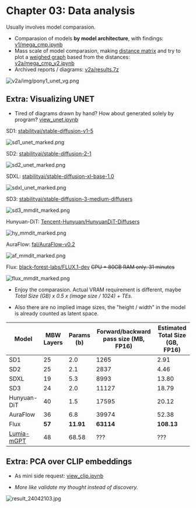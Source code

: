 # Chapter 03: Data analysis #

Usually involves model comparasion.

- Comparasion of models **by model architecture**, with findings: [v1/mega_cmp.ipynb](v1/mega_cmp.ipynb)
- Mass scale of model comparasion, making [distance matrix](https://en.wikipedia.org/wiki/Distance_matrix) and try to plot a [weighed graph](https://en.wikipedia.org/wiki/Graph_(discrete_mathematics)) based from the distances: [v2a/mega_cmp_v2.ipynb](v2a/mega_cmp_v2.ipynb)
- Archived reports / diagrams: [v2a/results.7z](v2a/results.7z)

![v2a/img/pony1_unet_vg.png](v2a/img/pony1_unet_vg.png)

## Extra: Visualizing UNET ##

- Tired of diagrams drawn by hand? How about generated solely by program? [view_unet.ipynb](./view_unet/view_unet.ipynb)

SD1: [stabilityai/stable-diffusion-v1-5](https://huggingface.co/runwayml/stable-diffusion-v1-5/blob/main/unet/config.json)

![sd1_unet_marked.png](./view_unet/sd1_unet_marked.png)

SD2: [stabilityai/stable-diffusion-2-1](https://huggingface.co/stabilityai/stable-diffusion-2-1/blob/main/unet/config.json)

![sd2_unet_marked.png](./view_unet/sd1_unet_marked.png)

SDXL: [stabilityai/stable-diffusion-xl-base-1.0](https://huggingface.co/stabilityai/stable-diffusion-xl-base-1.0/blob/main/unet/config.json)

![sdxl_unet_marked.png](./view_unet/sdxl_unet_marked.png)

SD3: [stabilityai/stable-diffusion-3-medium-diffusers](https://huggingface.co/stabilityai/stable-diffusion-3-medium-diffusers/blob/main/transformer/config.json)

![sd3_mmdit_marked.png](./view_unet/sd3_mmdit_marked.png)

Hunyuan-DiT: [Tencent-Hunyuan/HunyuanDiT-Diffusers](https://huggingface.co/Tencent-Hunyuan/HunyuanDiT-Diffusers/blob/main/transformer/config.json)

![hy_mmdit_marked.png](./view_unet/hy_mmdit_marked.png)

AuraFlow: [fal/AuraFlow-v0.2](https://huggingface.co/fal/AuraFlow-v0.2/blob/main/transformer/config.json)

![af_mmdit_marked.png](./view_unet/af_mmdit_marked.png)

Flux: [black-forest-labs/FLUX.1-dev](https://huggingface.co/black-forest-labs/FLUX.1-dev/blob/main/transformer/config.json) ~~CPU + 80GB RAM only. 31 minutes~~

![flux_mmdit_marked.png](./view_unet/flux_mmdit_marked.png)

- Enjoy the comparasion. Actual VRAM requirement is different, maybe *Total Size (GB) x 0.5 x (image size / 1024) + TEs*. 

- Also there are no implied image sizes, the "height / width" in the model is already counted as latent space.

|Model|MBW Layers|Params (b)|Forward/backward pass size (MB, FP16)|Estimated Total Size (GB, FP16)|
|---|---|---|---|---|
|SD1|25|2.0|1265|2.91|
|SD2|25|2.1|2837|4.46|
|SDXL|19|5.3|8993|13.80|
|SD3|24|2.0|11127|18.79|
|Hunyuan-DiT|40|1.5|17595|20.12|
|AuraFlow|36|6.8|39974|52.38|
|Flux|**57**|**11.91**|**63114**|**108.13**|
|[Lumia-mGPT](https://github.com/Alpha-VLLM/Lumina-mGPT/tree/main)|48|68.58|???|???|

## Extra: PCA over CLIP embeddings ##
 
- As mini side request: [view_clip.ipynb](./view_clip/view_clip.ipynb)

- *More like validate my thought instead of discovery.*

![result_24042103.jpg](./view_clip/result_24042103.jpg)
